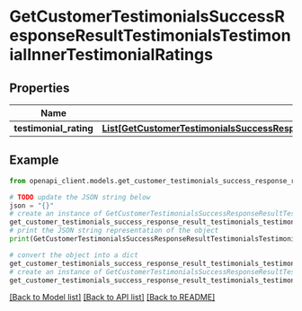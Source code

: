 # GetCustomerTestimonialsSuccessResponseResultTestimonialsTestimonialInnerTestimonialRatings


## Properties

Name | Type | Description | Notes
------------ | ------------- | ------------- | -------------
**testimonial_rating** | [**List[GetCustomerTestimonialsSuccessResponseResultTestimonialsTestimonialInnerTestimonialRatingsTestimonialRatingInner]**](GetCustomerTestimonialsSuccessResponseResultTestimonialsTestimonialInnerTestimonialRatingsTestimonialRatingInner.md) |  | 

## Example

```python
from openapi_client.models.get_customer_testimonials_success_response_result_testimonials_testimonial_inner_testimonial_ratings import GetCustomerTestimonialsSuccessResponseResultTestimonialsTestimonialInnerTestimonialRatings

# TODO update the JSON string below
json = "{}"
# create an instance of GetCustomerTestimonialsSuccessResponseResultTestimonialsTestimonialInnerTestimonialRatings from a JSON string
get_customer_testimonials_success_response_result_testimonials_testimonial_inner_testimonial_ratings_instance = GetCustomerTestimonialsSuccessResponseResultTestimonialsTestimonialInnerTestimonialRatings.from_json(json)
# print the JSON string representation of the object
print(GetCustomerTestimonialsSuccessResponseResultTestimonialsTestimonialInnerTestimonialRatings.to_json())

# convert the object into a dict
get_customer_testimonials_success_response_result_testimonials_testimonial_inner_testimonial_ratings_dict = get_customer_testimonials_success_response_result_testimonials_testimonial_inner_testimonial_ratings_instance.to_dict()
# create an instance of GetCustomerTestimonialsSuccessResponseResultTestimonialsTestimonialInnerTestimonialRatings from a dict
get_customer_testimonials_success_response_result_testimonials_testimonial_inner_testimonial_ratings_from_dict = GetCustomerTestimonialsSuccessResponseResultTestimonialsTestimonialInnerTestimonialRatings.from_dict(get_customer_testimonials_success_response_result_testimonials_testimonial_inner_testimonial_ratings_dict)
```
[[Back to Model list]](../README.md#documentation-for-models) [[Back to API list]](../README.md#documentation-for-api-endpoints) [[Back to README]](../README.md)


